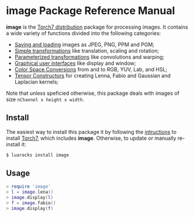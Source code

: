 # image Package Reference Manual #

__image__ is the [Torch7 distribution](http://torch.ch/) package for processing 
images. It contains a wide variety of functions divided into the following categories:

  * [Saving and loading](saveload.md) images as JPEG, PNG, PPM and PGM;
  * [Simple transformations](simpletransform.md) like translation, scaling and rotation;
  * [Parameterized transformations](paramtransform.md) like convolutions and warping;
  * [Graphical user interfaces](gui.md) like display and window;
  * [Color Space Conversions](colorspace.md) from and to RGB, YUV, Lab, and HSL;
  * [Tensor Constructors](tensorconstruct.md) for creating Lenna, Fabio and Gaussian and Laplacian kernels;

Note that unless speficied otherwise, this package deals with images of size 
`nChannel x height x width`.

## Install

The easiest way to install this package it by following the [intructions](http://torch.ch/docs/getting-started.html) 
to install [Torch7](www.torch.ch), which includes __image__. 
Otherwise, to update or manually re-install it:

```bash
$ luarocks install image
```

## Usage

```lua
> require 'image'
> l = image.lena()
> image.display(l)
> f = image.fabio()
> image.display(f)
```
